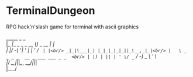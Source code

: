# TerminalDungeon
RPG hack'n'slash game for terminal with ascii graphics

  _____              _           _ <br/>
 |_   _|__ _ _ _ __ (_)_ _  __ _| |<br/>
   | |/ -_) '_| '  \| | ' \/ _` | |<br/>
  _|_|\___|_| |_|_|_|_|_||_\__,_|_|<br/>
 |   \ _  _ _ _  __ _ ___ ___ _ _  <br/>
 | |) | || | ' \/ _` / -_) _ \ ' \ <br/>
 |___/ \_,_|_||_\__, \___\___/_||_|<br/>
                |___/              <br/>
